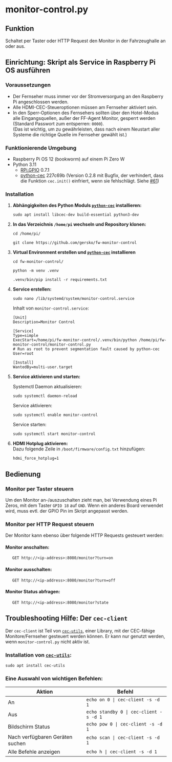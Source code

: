 # monitor-control.py

## Funktion

Schaltet per Taster oder HTTP Request den Monitor in der Fahrzeughalle an oder aus.

## Einrichtung: Skript als Service in Raspberry Pi OS ausführen

### Voraussetzungen

- Der Fernseher muss immer vor der Stromversorgung an den Raspberry Pi angeschlossen werden.
- Alle HDMI-CEC-Steueroptionen müssen am Fernseher aktiviert sein.
- In den Sperr-Optionen des Fernsehers sollten über den Hotel-Modus alle Eingangsquellen, außer der FF-Agent Monitor, gesperrt werden (Standard Passwort zum entsperren: `0000`).  
  (Das ist wichtig, um zu gewährleisten, dass nach einem Neustart aller Systeme die richtige Quelle im Fernseher gewählt ist.)

### Funktionierende Umgebung

- Raspberry Pi OS 12 (bookworm) auf einem Pi Zero W
- Python 3.11
  - [RPi.GPIO](https://pypi.org/project/RPi.GPIO/) 0.7.1
  - [python-cec](https://github.com/trainman419/python-cec) 227c69b (Version 0.2.8 mit Bugfix, der verhindert, dass die Funktion `cec.init()` einfriert, wenn sie fehlschlägt. Siehe [#61](https://github.com/trainman419/python-cec/issues/61))

### Installation

1. **Abhängigkeiten des Python Moduls [`python-cec`](https://github.com/trainman419/python-cec) installieren:**

   ```
   sudo apt install libcec-dev build-essential python3-dev
   ```

2. **In das Verzeichnis `/home/pi` wechseln und Repository klonen:**

   ```
   cd /home/pi/
   ```
   ```
   git clone https://github.com/gersko/fw-monitor-control
   ```

3. **Virtual Environment erstellen und [`python-cec`](https://github.com/trainman419/python-cec) installieren**

   ```
   cd fw-monitor-control/
   ```
   ```
   python -m venv .venv
   ```
   ```
   .venv/bin/pip install -r requirements.txt
   ```

4. **Service erstellen:**
   ```
   sudo nano /lib/systemd/system/monitor-control.service
   ```

   Inhalt von `monitor-control.service`:

   ```   
   [Unit]
   Description=Monitor Control

   [Service]
   Type=simple
   ExecStart=/home/pi/fw-monitor-control/.venv/bin/python /home/pi/fw-monitor-control/monitor-control.py
   # Run as root to prevent segmentation fault caused by python-cec
   User=root

   [Install]
   WantedBy=multi-user.target
   ```

5. **Service aktivieren und starten:**

   Systemctl Daemon aktualisieren:

   ```
   sudo systemctl daemon-reload
   ```

   Service aktivieren:

   ```
   sudo systemctl enable monitor-control
   ```

   Service starten:

   ```
   sudo systemctl start monitor-control
   ```

6. **HDMI Hotplug aktivieren:**  
   Dazu folgende Zeile in `/boot/firmware/config.txt` hinzufügen:

   ```
   hdmi_force_hotplug=1
   ```


## Bedienung

### Monitor per Taster steuern

Um den Monitor an-/auszuschalten zieht man, bei Verwendung eines Pi Zeros, mit dem Taster `GPIO 18` auf `GND`. Wenn ein anderes Board verwendet wird, muss evtl. der GPIO Pin im Skript angepasst werden.

### Monitor per HTTP Request steuern

Der Monitor kann ebenso über folgende HTTP Requests gesteuert werden:

#### Monitor anschalten:

       GET http://<ip-address>:8080/monitor?turn=on

#### Monitor ausschalten:

       GET http://<ip-address>:8080/monitor?turn=off

#### Monitor Status abfragen:

       GET http://<ip-address>:8080/monitor?state

## Troubleshooting Hilfe: Der `cec-client`

Der `cec-client` ist Teil von [`cec-utils`](https://github.com/Pulse-Eight/libcec), einer Library, mit der CEC-fähige Monitore/Fernseher gesteuert werden können. Er kann nur genutzt werden, wenn `monitor-control.py` nicht aktiv ist.

### Installation von [`cec-utils`](https://github.com/Pulse-Eight/libcec):

    sudo apt install cec-utils

### Eine Auswahl von wichtigen Befehlen:

| Aktion                          | Befehl                                 |
| ------------------------------- | -------------------------------------- |
| An                              | `echo on 0 \| cec-client -s -d 1`      |
| Aus                             | `echo standby 0 \| cec-client -s -d 1` |
| Bildschirm Status               | `echo pow 0 \| cec-client -s -d 1`     |
| Nach verfügbaren Geräten suchen | `echo scan \| cec-client -s -d 1`      |
| Alle Befehle anzeigen           | `echo h \| cec-client -s -d 1`         |